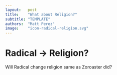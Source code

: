 ```yaml
---
layout:   post
title:    "What about Religion?"
subtitle: "TEMPLATE"
authors:  "Matt Perez"
image:    "icon-radical-religion.svg"
---
```


<div style='display:none; '>
 <p>Will Radical change religion?</p>
</div>

<h1>Radical -> Religion?</h1>
 <p>Will Radical change religion same as Zoroaster did?</p>
